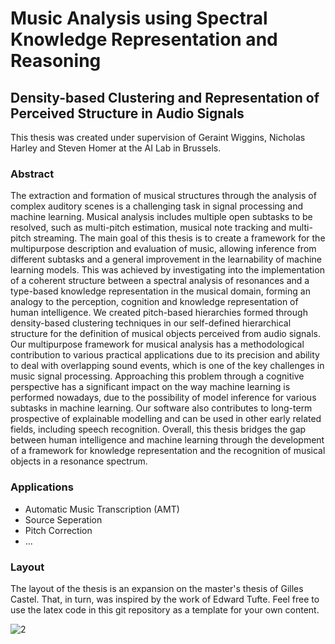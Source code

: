 
# Music Analysis using Spectral Knowledge Representation and Reasoning
## Density-based Clustering and Representation of Perceived Structure in Audio Signals



This thesis was created under supervision of Geraint Wiggins, Nicholas Harley and Steven Homer at the AI Lab in Brussels.

### Abstract
The extraction and formation of musical structures through the analysis of complex auditory scenes is a challenging task in signal processing and machine learning. Musical analysis includes multiple open subtasks to be resolved, such as multi-pitch estimation, musical note tracking and multi-pitch streaming.
The main goal of this thesis is to create a framework for the multipurpose description and evaluation of music, allowing inference from different subtasks and a general improvement in the learnability of machine learning models.
This was achieved by investigating into the implementation of a coherent structure between a spectral analysis of resonances and a type-based knowledge representation in the musical domain, forming an analogy to the perception, cognition and knowledge representation of human intelligence.
We created pitch-based hierarchies formed through density-based clustering techniques in our self-defined hierarchical structure for the definition of musical objects perceived from audio signals.
Our multipurpose framework for musical analysis has a methodological contribution to various practical applications due to its precision and ability to deal with overlapping sound events, which is one of the key challenges in music signal processing.
Approaching this problem through a cognitive perspective has a significant impact on the way machine learning is performed nowadays, due to the possibility of model inference for various subtasks in machine learning. 
Our software also contributes to long-term prospective of explainable modelling and can be used in other early related fields, including speech recognition.
Overall, this thesis bridges the gap between human intelligence and machine learning through the development of a framework for knowledge representation and the recognition of musical objects in a resonance spectrum.


### Applications
- Automatic Music Transcription (AMT)
- Source Seperation
- Pitch Correction
- ...


### Layout
The layout of the thesis is an expansion on the master's thesis of Gilles Castel. That, in turn, was inspired by the work of Edward Tufte. Feel free to use the latex code in this git repository as a template for your own content.

![2](https://github.com/anastasiakrouglova/Master-Thesis-Anastasia-Krouglova/assets/41705732/4c23d103-6f3c-4ff9-926d-4c83064fdf59)
